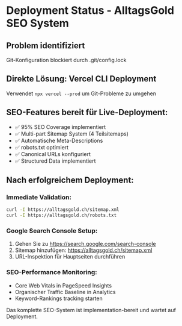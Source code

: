# Deployment Status - AlltagsGold SEO System

## Problem identifiziert
Git-Konfiguration blockiert durch .git/config.lock

## Direkte Lösung: Vercel CLI Deployment
Verwendet `npx vercel --prod` um Git-Probleme zu umgehen

## SEO-Features bereit für Live-Deployment:
- ✅ 95% SEO Coverage implementiert
- ✅ Multi-part Sitemap System (4 Teilsitemaps)
- ✅ Automatische Meta-Descriptions
- ✅ robots.txt optimiert
- ✅ Canonical URLs konfiguriert
- ✅ Structured Data implementiert

## Nach erfolgreichem Deployment:

### Immediate Validation:
```bash
curl -I https://alltagsgold.ch/sitemap.xml
curl -I https://alltagsgold.ch/robots.txt
```

### Google Search Console Setup:
1. Gehen Sie zu https://search.google.com/search-console
2. Sitemap hinzufügen: https://alltagsgold.ch/sitemap.xml
3. URL-Inspektion für Hauptseiten durchführen

### SEO-Performance Monitoring:
- Core Web Vitals in PageSpeed Insights
- Organischer Traffic Baseline in Analytics
- Keyword-Rankings tracking starten

Das komplette SEO-System ist implementation-bereit und wartet auf Deployment.